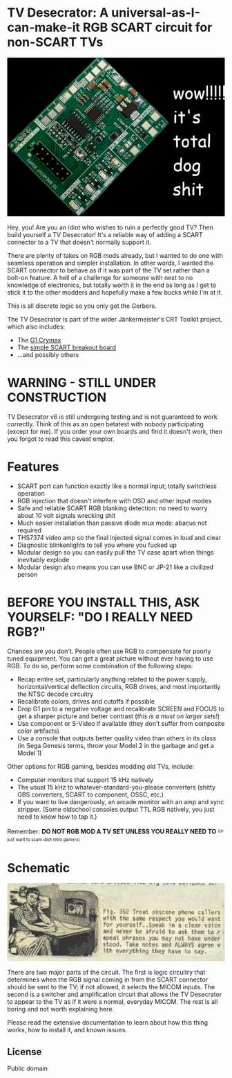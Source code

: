 # TV Desecrator: A universal-as-I-can-make-it RGB SCART circuit for non-SCART TVs

![](ewaste.jpeg)

Hey, you! Are you an idiot who wishes to ruin a perfectly good TV? Then build yourself a TV Desecrator! It's a reliable way of adding a SCART connector to a TV that doesn't normally support it.

There are plenty of takes on RGB mods already, but I wanted to do one with seamless operation and simpler installation. In other words, I wanted the SCART connector to behave as if it was part
of the TV set rather than a bolt-on feature. A hell of a challenge for someone with next to no knowledge of electronics, but totally worth it in the end as long as I get to stick it to the other
modders and hopefully make a few bucks while I'm at it.

This is all discrete logic so you only get the Gerbers.

The TV Desecrator is part of the wider Jänkermeister's CRT Toolkit project, which also includes:
* The [G1 Crymax](https://github.com/wurthless-elektroniks/g1crymax)
* The [simple SCART breakout board](https://github.com/wurthless-elektroniks/scart-breakout)
* ...and possibly others

# WARNING - STILL UNDER CONSTRUCTION

TV Desecrator v6 is still undergoing testing and is not guaranteed to work correctly. Think of this as an open betatest with nobody participating (except for me).
If you order your own boards and find it doesn't work, then you forgot to read this caveat emptor.

# Features

* SCART port can function exactly like a normal input; totally switchless operation
* RGB injection that doesn't interfere with OSD and other input modes
* Safe and reliable SCART RGB blanking detection: no need to worry about 10 volt signals wrecking shit
* Much easier installation than passive diode mux mods: abacus not required
* THS7374 video amp so the final injected signal comes in loud and clear
* Diagnostic blinkenlights to tell you where you fucked up
* Modular design so you can easily pull the TV case apart when things inevitably explode
* Modular design also means you can use BNC or JP-21 like a civilized person

# **BEFORE YOU INSTALL THIS, ASK YOURSELF: "DO I REALLY NEED RGB?"**

Chances are you don't. People often use RGB to compensate for poorly tuned equipment. You can get a great picture without ever having to use RGB.
To do so, perform some combination of the following steps:

* Recap entire set, particularly anything related to the power supply, horizontal/vertical deflection circuits, RGB drives, and most importantly the NTSC decode circuitry
* Recalibrate colors, drives and cutoffs if possible
* Drop G1 pin to a negative voltage and recalibrate SCREEN and FOCUS to get a sharper picture and better contrast (*this is a must on larger sets!*)
* Use component or S-Video if available (they don't suffer from composite color artifacts)
* Use a console that outputs better quality video than others in its class (in Sega Genesis terms, throw your Model 2 in the garbage and get a Model 1)

Other options for RGB gaming, besides modding old TVs, include:
* Computer monitors that support 15 kHz natively
* The usual 15 kHz to whatever-standard-you-please converters (shitty GBS converters, SCART to component, OSSC, etc.)
* If you want to live dangerously, an arcade monitor with an amp and sync stripper. (Some oldschool consoles output TTL RGB natively, you just need to know how to tap it.)

Remember: **DO NOT RGB MOD A TV SET UNLESS YOU REALLY NEED TO** <sup><sub>(or just want to scam idiot retro gamers)</sub></sup>

# Schematic

![](schematic.png)

There are two major parts of the circuit. The first is logic circuitry that determines when the RGB signal coming in from the SCART connector should
be sent to the TV; if not allowed, it selects the MICOM inputs. The second is a switcher and amplification circuit that allows the TV Desecrator
to appear to the TV as if it were a normal, everyday MICOM. The rest is all boring and not worth explaining here.

Please read the extensive documentation to learn about how this thing works, how to install it, and known issues.

## License

Public domain
